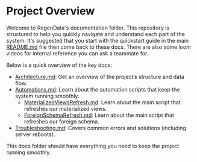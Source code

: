 # Project Overview

Welcome to RegenData's documentation folder. This repository is structured to help you quickly navigate and understand each part of the system. It's suggested that you start with the quickstart guide in the main [README.md](../README.md) file then come back to these docs. There are also some loom videos for internal reference you can ask a teammate for. 

Below is a quick overview of the key docs:

- [Architecture.md](./Architecture.md): Get an overview of the project’s structure and data flow.
- [Automations.md](./Automations.md): Learn about the automation scripts that keep the system running smoothly.
    - [MaterializedViewsRefresh.md](./MaterializedViewsRefresh.md): Learn about the main script that refreshes our materialized views.
    - [ForeignSchemaRefresh.md](./ForeignSchemaRefresh.md): Learn about the main script that refreshes our foreign schema.
- [Troubleshooting.md](./Troubleshooting.md): Covers common errors and solutions (including server reboots).


This docs folder should have everything you need to keep the project running smoothly. 

